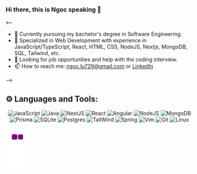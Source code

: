 ### Hi there, this is Ngoc speaking 👋
<--

- 🔭 Currently pursuing my bachelor's degree in Software Engineering.
- 🌱 Specialized in Web Development with experience in JavaScript/TypeScript, React, HTML, CSS, NodeJS, Nextjs, MongoDB, SQL, Tailwind, etc.
- 🤔 Looking for job opportunities and help with the coding interview.
- 📫 How to reach me: <ngoc.lu729@gmail.com> or [LinkedIn](https://www.linkedin.com/in/jasonlu99)

-->

## ⚙️ Languages and Tools:

<div align="center">
  <img alt="JavaScript" src="https://img.shields.io/badge/javascript-%23323330.svg?style=for-the-badge&logo=javascript&logoColor=%23F7DF1E"/>
  <img alt="Java" src="https://img.shields.io/badge/java-%23ED8B00.svg?style=for-the-badge&logo=java&logoColor=white"/>
  <img alt="NextJS" src="https://img.shields.io/badge/next.js-000000?style=for-the-badge&logo=nextdotjs&logoColor=white"/>
  <img alt="React" src="https://img.shields.io/badge/React-20232A?style=for-the-badge&logo=react&logoColor=61DAFB"/>
  <img alt="Angular" src="https://img.shields.io/badge/Angular-DD0031?style=for-the-badge&logo=angular&logoColor=white"/>
  <img alt="NodeJS" src="https://img.shields.io/badge/node.js-6DA55F?style=for-the-badge&logo=node.js&logoColor=black"/>
  <img alt="MongoDB" src="https://img.shields.io/badge/MongoDB-4EA94B?style=for-the-badge&logo=mongodb&logoColor=white"/>
  <img alt="Prisma" src="https://img.shields.io/badge/Prisma-3982CE?style=for-the-badge&logo=Prisma&logoColor=white"/>
  <img alt="SQLite" src="https://img.shields.io/badge/sqlite-%2307405e.svg?style=for-the-badge&logo=sqlite&logoColor=white"/>
  <img alt="Postgres" src="https://img.shields.io/badge/postgres-%23316192.svg?style=for-the-badge&logo=postgresql&logoColor=white"/>
  <img alt="TailWind" src="https://img.shields.io/badge/Tailwind_CSS-38B2AC?style=for-the-badge&logo=tailwind-css&logoColor=white"/>
  <img alt="Spring" src="https://img.shields.io/badge/spring-%236DB33F.svg?style=for-the-badge&logo=spring&logoColor=white"/>
  <img alt="Vim" src="https://img.shields.io/badge/VIM-%2311AB00.svg?style=for-the-badge&logo=vim&logoColor=white"/>
  <img alt="Git" src="https://img.shields.io/badge/git-%23F05033.svg?style=for-the-badge&logo=git&logoColor=white"/>
  <img alt="Linux" src="https://img.shields.io/badge/Linux-FCC624?style=for-the-badge&logo=linux&logoColor=black"/>

</div>

![snake gif](https://github.com/jasonlu2907/jasonlu2907/blob/output/github-contribution-grid-snake.gif)
